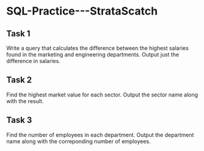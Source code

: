 # SQL-Practice---StrataScatch
## Task 1
Write a query that calculates the difference between the highest salaries found in the marketing and engineering departments. Output just the difference in salaries.


## Task 2
Find the highest market value for each sector.
Output the sector name along with the result.

## Task 3
Find the number of employees in each department. Output the department name along with the correponding number of employees. 

